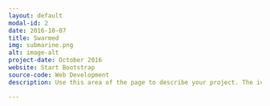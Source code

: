 ```yaml
---
layout: default
modal-id: 2
date: 2016-10-07
title: Swarmed
img: submarine.png
alt: image-alt
project-date: October 2016
website: Start Bootstrap
source-code: Web Development
description: Use this area of the page to describe your project. The icon above is part of a free icon set by <a href="https://sellfy.com/p/8Q9P/jV3VZ/">Flat Icons</a>. On their website, you can download their free set with 16 icons, or you can purchase the entire set with 146 icons for only $12!

---
```

